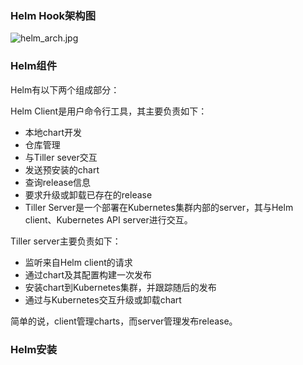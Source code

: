 ### Helm Hook架构图

![helm_arch.jpg](http://dockone.io/uploads/article/20170916/46d748c8534621eb3040a4745ba90153.jpg)

### Helm组件

Helm有以下两个组成部分：

Helm Client是用户命令行工具，其主要负责如下：

- 本地chart开发
- 仓库管理
- 与Tiller sever交互
- 发送预安装的chart
- 查询release信息
- 要求升级或卸载已存在的release
- Tiller Server是一个部署在Kubernetes集群内部的server，其与Helm client、Kubernetes API server进行交互。

Tiller server主要负责如下：

- 监听来自Helm client的请求
- 通过chart及其配置构建一次发布
- 安装chart到Kubernetes集群，并跟踪随后的发布
- 通过与Kubernetes交互升级或卸载chart

简单的说，client管理charts，而server管理发布release。

### Helm安装